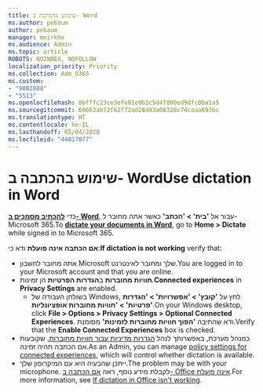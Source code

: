 ```yaml
---
title: שימוש בהכתבה ב- Word
ms.author: pebaum
author: pebaum
manager: mnirkhe
ms.audience: Admin
ms.topic: article
ROBOTS: NOINDEX, NOFOLLOW
localization_priority: Priority
ms.collection: Adm_O365
ms.custom:
- "9002888"
- "5513"
ms.openlocfilehash: 8bfffc23ce3efe81e0b2c5d4f000ed9dfc0ba1a5
ms.sourcegitcommit: 69663ab72f62f72ad28d43a08328c74caaa697bc
ms.translationtype: HT
ms.contentlocale: he-IL
ms.lasthandoff: 05/04/2020
ms.locfileid: "44017077"
---
```

# <a name="use-dictation-in-word"></a><span data-ttu-id="23b58-102">שימוש בהכתבה ב- Word</span><span class="sxs-lookup"><span data-stu-id="23b58-102">Use dictation in Word</span></span>

<span data-ttu-id="23b58-103">כדי **[להכתיב מסמכים ב- Word](https://support.office.com/article/dictate-your-documents-in-word-3876e05f-3fcc-418f-b8ab-db7ce0d11d3c)**, עבור אל **'בית' > 'הכתב'** כאשר אתה מחובר ל- Microsoft 365.</span><span class="sxs-lookup"><span data-stu-id="23b58-103">To **[dictate your documents in Word](https://support.office.com/article/dictate-your-documents-in-word-3876e05f-3fcc-418f-b8ab-db7ce0d11d3c)**, go to **Home > Dictate** while signed in to Microsoft 365.</span></span>

<span data-ttu-id="23b58-104">**אם הכתבה אינה פועלת** ודא כי:</span><span class="sxs-lookup"><span data-stu-id="23b58-104">**If dictation is not working** verify that:</span></span>

- <span data-ttu-id="23b58-105">אתה מחובר לחשבון Microsoft שלך ומחובר לאינטרנט.</span><span class="sxs-lookup"><span data-stu-id="23b58-105">You are logged in to your Microsoft account and that you are online.</span></span>
- <span data-ttu-id="23b58-106">**חוויות מחוברות** ב**הגדרות הפרטיות** הן זמינות.</span><span class="sxs-lookup"><span data-stu-id="23b58-106">**Connected experiences** in **Privacy Settings** are enabled.</span></span> 
    - <span data-ttu-id="23b58-107">בשולחן העבודה של Windows, לחץ על **'קובץ' > 'אפשרויות' > 'הגדרות פרטיות' > 'חוויות מחוברות אופציונליות'**.</span><span class="sxs-lookup"><span data-stu-id="23b58-107">On your Windows desktop, click **File > Options > Privacy Settings > Optional Connected Experiences**.</span></span> <span data-ttu-id="23b58-108">ודא שהתיבה **'הפוך חוויות מחוברות לזמינות'** מסומנת.</span><span class="sxs-lookup"><span data-stu-id="23b58-108">Verify that the **Enable Connected Experiences** box is checked.</span></span>
- <span data-ttu-id="23b58-109">כמנהל מערכת, באפשרותך לנהל [הגדרות מדיניות עבור חוויות מחוברות](https://docs.microsoft.com/deployoffice/privacy/manage-privacy-controls#policy-settings-for-connected-experiences), שקובעות אם הכתבה תהיה זמינה.</span><span class="sxs-lookup"><span data-stu-id="23b58-109">As an Admin, you can manage [policy settings for connected experiences](https://docs.microsoft.com/deployoffice/privacy/manage-privacy-controls#policy-settings-for-connected-experiences), which will control whether dictation is available.</span></span>
- <span data-ttu-id="23b58-110">ייתכן שהבעיה היא עם המיקרופון שלך.</span><span class="sxs-lookup"><span data-stu-id="23b58-110">The problem may be with your microphone.</span></span> <span data-ttu-id="23b58-111">לקבלת מידע נוסף, ראה [אם הכתבה ב- Office אינה פועלת](https://support.office.com/article/If-dictation-in-Office-isn-t-working-3a740b4a-19d5-461c-b59a-d82172707fd4#OfficeVersion=Web).</span><span class="sxs-lookup"><span data-stu-id="23b58-111">For more information, see [If dictation in Office isn't working](https://support.office.com/article/If-dictation-in-Office-isn-t-working-3a740b4a-19d5-461c-b59a-d82172707fd4#OfficeVersion=Web).</span></span>
